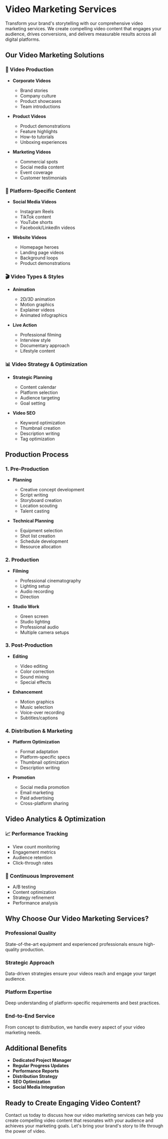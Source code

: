 # Video Marketing Services

Transform your brand's storytelling with our comprehensive video marketing services. We create compelling video content that engages your audience, drives conversions, and delivers measurable results across all digital platforms.

## Our Video Marketing Solutions

### 🎥 Video Production
- **Corporate Videos**
  - Brand stories
  - Company culture
  - Product showcases
  - Team introductions

- **Product Videos**
  - Product demonstrations
  - Feature highlights
  - How-to tutorials
  - Unboxing experiences

- **Marketing Videos**
  - Commercial spots
  - Social media content
  - Event coverage
  - Customer testimonials

### 📱 Platform-Specific Content
- **Social Media Videos**
  - Instagram Reels
  - TikTok content
  - YouTube shorts
  - Facebook/LinkedIn videos

- **Website Videos**
  - Homepage heroes
  - Landing page videos
  - Background loops
  - Product demonstrations

### 🎬 Video Types & Styles
- **Animation**
  - 2D/3D animation
  - Motion graphics
  - Explainer videos
  - Animated infographics

- **Live Action**
  - Professional filming
  - Interview style
  - Documentary approach
  - Lifestyle content

### 📊 Video Strategy & Optimization
- **Strategic Planning**
  - Content calendar
  - Platform selection
  - Audience targeting
  - Goal setting

- **Video SEO**
  - Keyword optimization
  - Thumbnail creation
  - Description writing
  - Tag optimization

## Production Process

### 1. Pre-Production
- **Planning**
  - Creative concept development
  - Script writing
  - Storyboard creation
  - Location scouting
  - Talent casting

- **Technical Planning**
  - Equipment selection
  - Shot list creation
  - Schedule development
  - Resource allocation

### 2. Production
- **Filming**
  - Professional cinematography
  - Lighting setup
  - Audio recording
  - Direction

- **Studio Work**
  - Green screen
  - Studio lighting
  - Professional audio
  - Multiple camera setups

### 3. Post-Production
- **Editing**
  - Video editing
  - Color correction
  - Sound mixing
  - Special effects

- **Enhancement**
  - Motion graphics
  - Music selection
  - Voice-over recording
  - Subtitles/captions

### 4. Distribution & Marketing
- **Platform Optimization**
  - Format adaptation
  - Platform-specific specs
  - Thumbnail optimization
  - Description writing

- **Promotion**
  - Social media promotion
  - Email marketing
  - Paid advertising
  - Cross-platform sharing

## Video Analytics & Optimization

### 📈 Performance Tracking
- View count monitoring
- Engagement metrics
- Audience retention
- Click-through rates

### 🎯 Continuous Improvement
- A/B testing
- Content optimization
- Strategy refinement
- Performance analysis

## Why Choose Our Video Marketing Services?

### Professional Quality
State-of-the-art equipment and experienced professionals ensure high-quality production.

### Strategic Approach
Data-driven strategies ensure your videos reach and engage your target audience.

### Platform Expertise
Deep understanding of platform-specific requirements and best practices.

### End-to-End Service
From concept to distribution, we handle every aspect of your video marketing needs.

## Additional Benefits

- **Dedicated Project Manager**
- **Regular Progress Updates**
- **Performance Reports**
- **Distribution Strategy**
- **SEO Optimization**
- **Social Media Integration**

## Ready to Create Engaging Video Content?

Contact us today to discuss how our video marketing services can help you create compelling video content that resonates with your audience and achieves your marketing goals. Let's bring your brand's story to life through the power of video.
